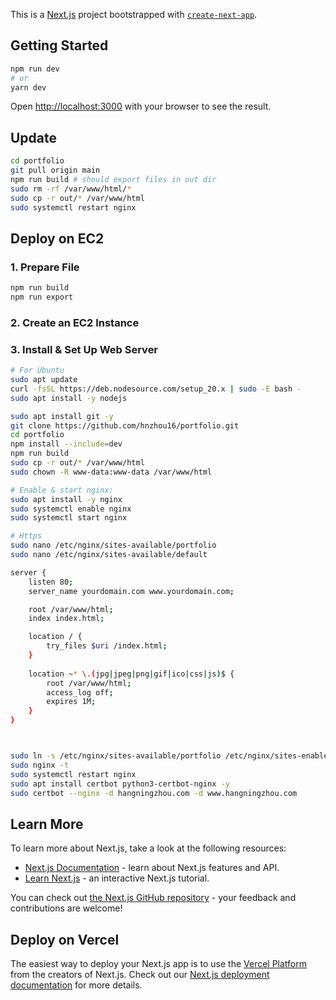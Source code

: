 This is a [Next.js](https://nextjs.org) project bootstrapped with [`create-next-app`](https://nextjs.org/docs/app/api-reference/cli/create-next-app).

## Getting Started
```bash
npm run dev
# or
yarn dev
```
Open [http://localhost:3000](http://localhost:3000) with your browser to see the result.

## Update
```bash
cd portfolio
git pull origin main
npm run build # should export files in out dir
sudo rm -rf /var/www/html/*
sudo cp -r out/* /var/www/html
sudo systemctl restart nginx
```

## Deploy on EC2
### 1. Prepare File
```bash
npm run build
npm run export
```

### 2. Create an EC2 Instance

### 3. Install & Set Up Web Server
```bash
# For Ubuntu
sudo apt update
curl -fsSL https://deb.nodesource.com/setup_20.x | sudo -E bash -
sudo apt install -y nodejs

sudo apt install git -y
git clone https://github.com/hnzhou16/portfolio.git
cd portfolio
npm install --include=dev
npm run build
sudo cp -r out/* /var/www/html
sudo chown -R www-data:www-data /var/www/html

# Enable & start nginx:
sudo apt install -y nginx
sudo systemctl enable nginx
sudo systemctl start nginx

# Https
sudo nano /etc/nginx/sites-available/portfolio
sudo nano /etc/nginx/sites-available/default

server {
    listen 80;
    server_name yourdomain.com www.yourdomain.com;

    root /var/www/html;
    index index.html;

    location / {
        try_files $uri /index.html;
    }
    
    location ~* \.(jpg|jpeg|png|gif|ico|css|js)$ {
        root /var/www/html;
        access_log off;
        expires 1M;
    }
}



sudo ln -s /etc/nginx/sites-available/portfolio /etc/nginx/sites-enabled/
sudo nginx -t
sudo systemctl restart nginx
sudo apt install certbot python3-certbot-nginx -y
sudo certbot --nginx -d hangningzhou.com -d www.hangningzhou.com
```


## Learn More
To learn more about Next.js, take a look at the following resources:

- [Next.js Documentation](https://nextjs.org/docs) - learn about Next.js features and API.
- [Learn Next.js](https://nextjs.org/learn) - an interactive Next.js tutorial.

You can check out [the Next.js GitHub repository](https://github.com/vercel/next.js) - your feedback and contributions are welcome!

## Deploy on Vercel
The easiest way to deploy your Next.js app is to use the [Vercel Platform](https://vercel.com/new?utm_medium=default-template&filter=next.js&utm_source=create-next-app&utm_campaign=create-next-app-readme) from the creators of Next.js.
Check out our [Next.js deployment documentation](https://nextjs.org/docs/app/building-your-application/deploying) for more details.